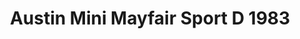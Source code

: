 ---
    title: Austin Mini Mayfair Sport D 1983
    slug: Austin-Mini-Mayfair-Sport-D-1983
    description:
    code: Austin-Mini-Mayfair-Sport-D-1983
    image: https://cmdiy-archive.s3.us-east-1.amazonaws.com/adverts/images/Austin+Mini+Mayfair+Sport+D+1983.jpeg
    download: https://cmdiy-archive.s3.us-east-1.amazonaws.com/adverts/documents/Austin+Mini+Mayfair+Sport+D+1983.pdf
---